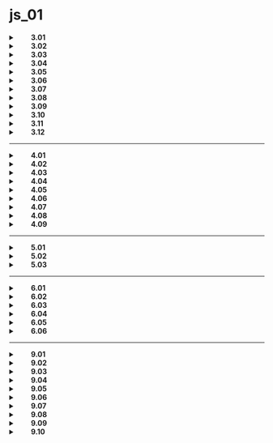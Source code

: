 # js_01

<details>
  <summary>&emsp;&emsp;<b>3.01</b></summary>  
  
```txt
В программе заданы две переменные  
со строковым значением: word_1 и word_2.  
Воспользуйтесь конкатенацией и  
выведите строку со значениями  
word_1 и word_2, написанными через пробел.  
```  

```javascript
console.log(word_1+" "+word_2);  
```  

</details>

<details>
  <summary>&emsp;&emsp;<b>3.02</b></summary>  
  
```txt
В программе заданы две переменные  
name и last_name, которые хранят 
имя и фамилию соответственно. 
Посчитайте общую длину имени и фамилии 
и выведите ее в консоль. 
Обратите внимание: в имени и фамилии 
по бокам могут быть пробельные символы — 
их считать не надо.  
```  

```javascript
console.log(name.trim().length + last_name.trim().length); 
```

</details>  

<details>
  <summary>&emsp;&emsp;<b>3.03</b></summary>  
  
```txt
В программе задана переменная word  
со строковым значением.  
Выведите в консоль первую букву значения  
в верхнем регистре.  
```  

```javascript
console.log(word[0].toUpperCase()); 
```

</details>

<details>
  <summary>&emsp;&emsp;<b>3.04</b></summary>  
  
```txt
В программе задана переменная value,  
в которую записано дробное число.  
Выполните следующие операции:  

округлите значение переменной "вверх" до целого значения;  
округлите значение переменной "вниз" до целого значения;  
округлите значение переменной по правилам математики до целого значения;  
посчитайте сумму полученных выше значений и из результата возьмите корень квадратный;  
из результата возьмите целую часть числа и выведите в консоль.  
```  

```javascript
let threedotfour = Math.sqrt(Math.ceil(value) + Math.round(value) + Math.round(value))

console.log(Math.trunc(threedotfour)); 
```

</details>  

<details>
  <summary>&emsp;&emsp;<b>3.05</b></summary>  
  
```txt
В программе заданы две переменные a и b  
с числовыми значениями.  
Выведите в консоль произведение значений  
этих переменных, возведенное в квадрат.  
```  

```javascript
console.log((a * b)*(a * b));
or
console.log(Math.pow(a * b, 2));
```

</details>  

<details>
  <summary>&emsp;&emsp;<b>3.06</b></summary>  
  
```txt
В программе заданы две переменные a и b  
с числовыми значениями.  
Посчитайте длину гипотенузы в прямоугольном треугольнике,    
если значения a и b являются длинами катетов.  
Результат выведите в консоль.  
```  

```javascript
let c = (a**2 + b**2)**0.5;

console.log(c);
```

</details>  

<details>
  <summary>&emsp;&emsp;<b>3.07</b></summary>  
  
```txt
В программе задана переменная obj,  
в которую записан объект со свойствами name,  
last_name и age, в которых хранятся имя,  
фамилия и возраст пользователя соответственно.   
Сформируйте строку по примеру и выведите ее в консоль.   
Обратите внимание, что имя и фамилию  
требуется заключить в различные виды кавычек.
```  

```javascript
console.log(
  `Имя: "${obj.name}" Фамилия: '${obj.last_name}' Возраст: ${obj.age}`
);
```

</details>  

<details>
  <summary>&emsp;&emsp;<b>3.08</b></summary>  
  
```txt
В программе заданы три переменные name, last_name, age,  
в которых хранятся имя, фамилия и возраст пользователя  
соответственно.  
Сформируйте объект с ключами name, last_name, age  
и значениями из соответствующих переменных.  
Выведите этот объект в консоль.  
```  

```javascript
console.log({ name, last_name, age });
```

</details>  

<details>
  <summary>&emsp;&emsp;<b>3.09</b></summary>  
  
```txt
В программе задана переменная value.  
Выведите в консоль ее тип. Не забудьте,  
что функция typeof со значением аргумента null  
выдает неправильный результат.  
При значении null необходимо вывести "null".  
```  

```javascript
if (typeof value !== null && typeof value === 'object') {
  console.log('null');
} else {
  console.log(typeof value);
}
```

</details>  

<details>
  <summary>&emsp;&emsp;<b>3.10</b></summary>  
  
```txt
В программе объявлены две переменные num_1 и num_2,  
в которых записаны численные значение в строковом виде.  
Преобразуйте строки в числа и посчитайте их сумму.  
Результат выведите в консоль.   
```  

```javascript
console.log(Number(num_1) + Number(num_2));
```

</details>  

<details>
  <summary>&emsp;&emsp;<b>3.11</b></summary>  
  
```txt
В программе объявлена переменная size,  
в которой записано строковое значение.  
В строке size записано число и единицы измерения.  
Необходимо "достать" численное значение вывести в консоль.     
```  

```javascript
console.log(parseFloat(size));
```

</details>  

<details>
  <summary>&emsp;&emsp;<b>3.12</b></summary>  
  
```txt
В программе заданы три переменные a, b и c,  
в которых хранятся длина, ширина и высота  
прямоугольного параллелепипеда с указанием  
единиц измерения.  
Напишите программу, которая рассчитывает объем  
прямоугольного параллелепипеда и выводит результат  
в консоль без единиц измерения.   
```  

```javascript
console.log(parseFloat(a)*parseFloat(b)*parseFloat(c));
```

</details>  

---

<details>
  <summary>&emsp;&emsp;<b>4.01</b></summary>  
  
```txt
В программе задана переменная speed  
с числовым значением. Реализуйте программу,  
которая в зависимости от условия выполняет следующее действие:

если значение от 0 до 30 включительно, выведите строку Вы едете слишком медленно;
если значение от 31 до 70 включительно, выведите строку Вы едете с нормальной скоростью;
в ином случае выведите Вы едете слишком быстро, сбавьте скорость.
```  

```javascript
if (speed <= 30) {
  console.log('Вы едете слишком медленно');
} else if (speed > 31 && speed <= 70) {
  console.log('Вы едете с нормальной скоростью');
} else if (speed > 71) {
  console.log('Вы едете слишком быстро, сбавьте скорость');
}
```

</details>  
  
<details>
  <summary>&emsp;&emsp;<b>4.02</b></summary>  
  
```txt
В программе объявлена переменная price,  
в которой хранится строка со значением цены.  
Переведите значение переменной в число (parseInt)  
и в зависимости от полученного значения выполните  
следующее действие:

если записанное значение оказалось не числом,  
выведите в консоль сообщение 'Не число';
если число равно 0 или является отрицательным,  
выведите в консоль сообщение 'Число не корректное';
в ином случае выведите в консоль значение числа.
```  

```javascript
price = parseInt(price);
if (isNaN(price)) {
  console.log('Не число');
} else if (price <= 0) {
  console.log('Число не корректное');
} else {
  console.log(price);
}
```

</details>  
  
<details>
  <summary>&emsp;&emsp;<b>4.03</b></summary>  
  
```txt
В программе объявлены три переменные a, b и c,  
в которые записаны числовые значения.  
Определите максимальное значение и  
выведите его в консоль, но помните:  
методом max пользоваться нельзя
```  

```javascript
if (a > b && a > c ) {
console.log(a)
} else if (b > a && b > c) {
console.log(b)
} else if (c > a && c > b) {
console.log(c)
}
```

</details>  
  
<details>
  <summary>&emsp;&emsp;<b>4.04</b></summary>  
  
```txt
В программе объявлены две переменные — temp и weather.  
Объявите переменную activity и  
присвойте ей значение по следующему правилу:
если значение переменной temp больше либо равно 25,  
a переменная weather имеет значение "clear",  
тогда значение переменной activity должно быть "golf";
если значение переменной temp от 10 до 24,  
a переменная weather имеет значение "clear",  
тогда значение переменной activity должно быть "bowling";  
в ином случае значение переменной activity должно быть "hiking".  
```  

```javascript
let activity = '';

if (temp >= 25 && weather === "clear") {
activity = 'golf';
} else if  (temp  >= 10  &&  temp <= 24 && weather === "clear") {
activity = 'bowling';
} else  {
activity = 'hiking';
}
```

</details>  
  
<details>
  <summary>&emsp;&emsp;<b>4.05</b></summary>  
  
```txt
В программе определены две переменные  
со строковым значением word_1 и word_2.  
Допишите программу таким образом,  
чтобы в консоль выводилась строка наибольшей длины.
  
```  

```javascript
console.log( (word_1.length < word_2.length)? word_2 : word_1);
```

</details>  
  
<details>
  <summary>&emsp;&emsp;<b>4.06</b></summary>  
  
```txt
В программе объявлена переменная task,  
в которой записано одно из строковых значений:  
удалить, переименовать, редактировать.  
Напишите программу, которая выводит в консоль:

delete – при значении task – удалить;  
rename – при значении task – переименовать;  
edit – при значении task – редактировать.  
  
```  

```javascript
switch (task) {
  case 'удалить':
    console.log('delete');
  break;
  case 'переименовать':
    console.log('rename');
  break;
  case 'редактировать': 
    console.log('edit');
  break;
  default:
  console.log('default');
  break;
}
```

</details>  
  
<details>
  <summary>&emsp;&emsp;<b>4.07</b></summary>  
  
```txt
В программе объявлены две переменные — price и range.  
Переменная range может принимать одно из трех  
строковых значений — month/day/week.  
Переменная price хранит в себе числовое значение.  
Необходимо написать программу,  
которая формирует строку с использованием  
данных переменных по следующему шаблону:  

<значение price> Р в <эквивалент значения range на русском языке>

  
```  

```javascript
let price = 10000;
let range = 'day';

switch (range) {
  case 'month':
    console.log(`${price} Р в месяц`);
    break;
  case 'day':
    console.log(`${price} Р в день`);
    break;
  case 'week':
    console.log(`${price} Р в неделю`);
    break;
  default:
    console.log('default');
    break;
}

//or

if (range == 'day') {
     console.log(`${price} P в день`)
} else if (range == 'week') {
     console.log(`${price} P в неделю`)
} else if (range == 'month') {
     console.log(`${price} P в месяц`)
 }
```

</details>  
  
<details>
  <summary>&emsp;&emsp;<b>4.08</b></summary>  
  
```txt
В программе объявлены три переменные — a, b и sign.  
В переменных a и b хранятся числовые значения.  
В переменную sign записано строковое значение  
одного из математических операторов +, -, /, *.  
Напишите простой калькулятор, который  
в зависимости от значения переменной sign  
будет совершать соответствующие математические операции  
с переменными a и b.  
Результат необходимо выводить в консоль.  
Гарантируется, что переменная b не равна нулю.
  
```  

```javascript
if (sign == '+' && b != 0) {
    let result = a + b
    console.log(result)
} else if (sign == '-' && b != 0) {
    let result = a - b
    console.log(result)
} else if (sign == '/' && b != 0) {
    let result = a / b
    console.log(result)
} else if (sign == '*' && b != 0) {
    let result = a * b
    console.log(result)
} else if (b == 0) {
    console.log()
}

//or
  
switch (sign) {
  case '+':
    console.log(a + b);
    break;
  case '-':
    console.log(a - b);
    break;
  case '*':
    console.log(a * b);
    break;
  case '/':
    console.log(a / b);
    break;
  default:
    console.log('default');
    break;
}
```

</details>  
  
<details>
  <summary>&emsp;&emsp;<b>4.09</b></summary>  
  
```txt
В дополнение к заданию 4.7 необходимо правильно  
обработать случай деления на 0.  
При попытке поделить на 0 программа должна  
выводить в консоль сообщение: 'Делить на 0 нельзя!'
  
```  

```javascript
switch (sign) {
  case '+':
    console.log(a + b);
    break;
  case '-':
    console.log(a - b);
    break;
  case '*':
    console.log(a * b);
    break;
  case '/':
    if (a === 0 || b === 0) {
      console.log('Делить на 0 нельзя!');
      break;
    }
    console.log(a / b);
    break;
  default:
    console.log('default');
    break;
}
}
```

</details>  
  
---

<details>
  <summary>&emsp;&emsp;<b>5.01</b></summary>  
  
```txt
В программе объявлены две переменные start и end.  
Используя цикл, посчитайте сумму чисел из диапазона значений  
от start до end (включая концы), кратные значению 5.  
Результат выведите в консоль.
  
```  

```javascript
let sum = 0;
for (start = 0; start <= end; start++) {
    if (start % 5 === 0) {
        sum = sum + start; 
    }
}
console.log(sum);
```

</details>  

<details>
  <summary>&emsp;&emsp;<b>5.02</b></summary>  
  
```txt
В программе объявлена переменная word  
со строковым значением.   
Переверните строку, используя цикл,   
и выведите результат в консоль.
  
```  

```javascript
let drow = '';
for (let i = word.length -1; i >= 0; i--) {
drow += word[i];
}
console.log(drow);
```

</details>  
  
<details>
  <summary>&emsp;&emsp;<b>5.03</b></summary>  
  
```txt
В программе объявлена переменная word,  
в которой записано строковое значение.  
Определите, является ли word палиндромом:

если является, выведите в консоль "Слово является палиндромом!";  
если не является, выведите в консоль "Слово не является палиндромом!".  
Примечание:  
  
Строка word состоит только из букв разного регистра (большие и маленькие).  
  
```  

```javascript
let result = '';
let plndrm_upper = word.toUpperCase();

for (let i = word.length - 1; i >= 0; i--) {
  result += plndrm_upper[i];
}
if (result.toUpperCase() === word.toUpperCase()) {
  console.log('Слово является палиндромом!');
} else {
  console.log('Слово не является палиндромом!');
}
```

</details>  

---

 <details>
  <summary>&emsp;&emsp;<b>6.01</b></summary>  
  
```txt
В программе объявлена переменная price,  
в которую записано числовое значение.  
Напишите функцию priceMessage(),  
которая выводит в консоль сообщение  
"Данный товар стоит X рублей",  
где вместо X указано значение переменной price.  
Вызовите функцию после ее определения.
```  

```javascript
function priceMessage() {
    console.log(`Данный товар стоит ${price} рублей`);
}

priceMessage();
```

</details>

<details>
  <summary>&emsp;&emsp;<b>6.02</b></summary>  
  
```txt
В программе объявлены две переменные с числовым значением  
num_1 и num_2. Напишите функцию mult, которая принимает  
два аргумента и возвращает их произведение.  
Вызовите функцию mult и передайте ей в качестве  
аргументов значения переменных num_1 и num_2,  
а результат выведите в консоль.
```  

```javascript
function mult(num_1, num_2) {
  return num_1 * num_2;
}
console.log(mult(num_1, num_2));
```

</details>

<details>
  <summary>&emsp;&emsp;<b>6.03</b></summary>  
  
```txt
В программе объявлена переменная num,  
в которую записано числовое значение.  
Напишите функцию square(), которая возвращает  
квадрат этого числового значения.  
Обратите внимание, что функция обращается  
к глобальной переменной, а не получает значение  
в качестве аргумента.
```  

```javascript
function square() {
  return Math.pow(num, 2);
};
console.log(square());
```

</details>

<details>
  <summary>&emsp;&emsp;<b>6.04</b></summary>  
  
```txt
В программе объявлена переменная num,  
в которой записано числовое значение.   
Используя цикл, возведите значение  
переменной в квадрат три раза.  
Каждый результат конкатенируйте через  
пробел и выведите в консоль.
```  

```javascript
let result = '';
for (let i = 0; i < 3; i++) {
  num = Math.pow(num, 2);
  result = result + ' ' + num;
  console.log(result.trim());
}
```

</details>

<details>
  <summary>&emsp;&emsp;<b>6.05</b></summary>  
  
```txt
В программе объявлена переменная data,  
в которой записано строковое значение.  
Напишите функцию getNumber(data),  
которая преобразовывает строку в число  
по следующему правилу:

если переменная data содержит не число,  
функция должна вернуть численное значение 0;
если переменная data содержит число,  
например "123", то функция возвращает  
числовое значение 123.
Вызовите эту функцию и выведите результат в консоль.
```  

```javascript
function getNumber(data) {
    if (isNaN(parseInt(data))) {
        return 0;
    } else {
        return parseInt(data);
    }
}

console.log(getNumber(data));
```

</details>

<details>
  <summary>&emsp;&emsp;<b>6.06</b></summary>  
  
```txt
В программе объявлены две переменные — value и total,  
в которых записаны числовые значения.  
Напишите функцию getPercent(value, total),  
которая возвращает процент числа value  
от значения total. Вызовите эту функцию  
с value и total в качестве аргументов.  
Результат работы функции выведите в консоль.
```  

```javascript
function getPercent(value, total) {
 let r = value*100/total;
return r;
}
console.log(getPercent(value, total));
```

</details>

---
<details>
  <summary>&emsp;&emsp;<b>9.01</b></summary>  
  
```txt
В программе объявлена переменная list,  
представляющая массив значений.  
Используя методы массивов, выполните следующие действия:

добавьте в начало массива новый элемент со значением Яблоко;  
удалите последний элемент массива;  
добавьте в конец массива новый элемент со значением Клубника.  
После выполнения всех перечисленных действий выведите значение переменной list в консоль.  
```  

```javascript
//let list = ['Груша', 'Яблоко'];
list.unshift('Яблоко');
list.pop();
list.push('Клубника');
console.log(list);
```  

</details>
  
<details>
  <summary>&emsp;&emsp;<b>9.02</b></summary>  
  
```txt
В программе объявлена переменная list,  
в которую записан массив из строковых значений.  
Посчитайте и выведите в консоль элемент с максимальной длиной.   
Если элементов с такой длиной несколько, выведите первый. 
```  

```javascript
let result = '';
for (let value of list) {
  if (value.length > result.length) {
    result = value;
  }
}
console.log(result);

»»»»»»»»»»v2»»»»»»»»»»

let result = "";
  for (let i = 0; i <= list.length-1; i++) {
     if (list[i].length > result.length) {
         result=list[i];
    }
}
console.log(result);
```  

</details>

<details>
  <summary>&emsp;&emsp;<b>9.03</b></summary>  
  
```txt
В программе объявлена переменная list,  
которая содержит массив чисел.  
Используя цикл, посчитайте сумму чисел  
и выведите в консоль.  
```  

```javascript
let list2 = 0;
for (let item of list) {
  list2 = list2 + item;
//  list2 += item;
}
console.log(list2);

»»»»»»»»»»»»»»»»»»»»

 let result = 0;
 for (let index = 0; index <= list.length-1; index++) {
     result += list[index];
 }console.log(result);
```  

</details>
  
<details>
  <summary>&emsp;&emsp;<b>9.04</b></summary>  
  
```txt
В программе объявлены две переменные — list_1 и list_2, 
в каждой из которых хранится массив из чисел.  
Объедините два массива в один и каждое  
значение возведите в квадрат. Результат выведите в консоль.
```  

```javascript
 // const list_1 = [12, 3];
 // const list_2 = [2, 1];
 const list_3 = list_1.concat(list_2);

 const list_4 = [];
  for (let i = 0; i <= list_3.length-1; i++) {
     list_4.push(Math.pow(list_3[i], 2));
 console.log(list_4);

»»»»»»v2»»»»»»»

let list_3 = [...list_1, ...list_2];
let result = [];
for (let items of list_3) {
  result.push(items ** 2);
}
console.log(result);
```  

</details>

<details>
  <summary>&emsp;&emsp;<b>9.05</b></summary>  
  
```txt
В программе объявлена переменная list,  
в которую записан массив из положительных и  
отрицательных числовых значений. Используя цикл,  
посчитайте сумму положительных чисел  
и выведите результат в консоль.
```  

```javascript
 const list = [12, -4, 5, 32, 2];

 let result = 0;
 for (let index = 0; index <= list.length-1; index++) {
     if (list[index] > 0 ) {
         result += list[index];
     }
 }console.log(result);

»»»»v2»»»»

let result = 0;
for (let positiveItems of list) {
  if (positiveItems > 0) {
      result += positiveItems;
   // result = result + positiveItems;
  }
}
console.log(result);
```  

</details>

<details>
  <summary>&emsp;&emsp;<b>9.06</b></summary>  
  
```txt
В программе объявлена переменная list,  
в которую записан массив числовых значений  
от 1 до 100. Используя цикл, сформируйте сумму  
из простых чисел этого диапазона  
и выведите результат в консоль.
```  

```javascript
let result = 0;
functionOne:

 for (item = 2; item <= list.length; item++) {
 for (meti = 2; meti < item; meti++) {
 if (item % meti == 0) continue functionOne;
  } 
 result += item;
}
console.log(result);
```  

</details>

<details>
  <summary>&emsp;&emsp;<b>9.07</b></summary>  
  
```txt
В программе объявлена переменная list,  
в которую записан массив из числовых значений.  
Рассчитайте произведение максимального и минимального  
элементов массива. Результат выведите в консоль.
```  

```javascript
 console.log(Math.max(...list) * Math.min(...list));

»»»»»»»»»»»»

let min = list[0];
let max = list[0];
for (i = 1; i < list.length; i++) {
  if (list[i] > max) max = list[i];
  if (list[i] < min) min = list[i];
}
console.log(min * max);
```  

</details>

<details>
  <summary>&emsp;&emsp;<b>9.08</b></summary>  
  
```txt
В программе объявлена переменная list,  
в которую записан массив из числовых значений.  
Напишите программу, которая переворачивает массив list  
и выводит результат в консоль.  
Метод массива reverse() использовать нельзя.
```  

```javascript
let list = [2, 45, 3, 23, 6];

let result = [];
for (let item = list.length - 1; item >= 0; item--) {
  result.push(list[item]);
}
console.log(result);
```  

</details>

<details>
  <summary>&emsp;&emsp;<b>9.09</b></summary>  
  
```txt
В программе объявлена переменная sentence  
со строковым значением. Преобразуйте эту строку  
в массив так, чтобы каждое слово было отдельным  
элементом массива. Результат выведите в консоль.  
Метод строки split() использовать нельзя.
```  

```javascript
let words = [...sentence];

let result = [];

let word = '';

for (let item of words) {
  if (item != ' ') {
    word = word + item;
    continue;
  }
  result.push(word);
  word = '';
}
result.push(word);
console.log(result);
```  

</details>

<details>
  <summary>&emsp;&emsp;<b>9.10</b></summary>  
  
```txt
В программе объявлена переменная list,  
в которую записан массив из числовых значений.  
Напишите функцию count(list), которая принимает  
массив в качестве аргумента и возвращает количество  
четных элементов в массиве. Вызовите функцию count(list)  
и в качестве аргумента передайте ей список list.  
Выведите в консоль то, что вернет функция.
```  

```javascript
function count(list) {
  let count = 0;
  for (let item of list) {
    if (item % 2 === 0) {
      count++;
    }
  }
  return count;
}
console.log(count(list));
```  

</details>
